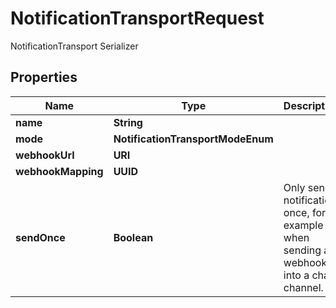 

# NotificationTransportRequest

NotificationTransport Serializer

## Properties

| Name | Type | Description | Notes |
|------------ | ------------- | ------------- | -------------|
|**name** | **String** |  |  |
|**mode** | **NotificationTransportModeEnum** |  |  [optional] |
|**webhookUrl** | **URI** |  |  [optional] |
|**webhookMapping** | **UUID** |  |  [optional] |
|**sendOnce** | **Boolean** | Only send notification once, for example when sending a webhook into a chat channel. |  [optional] |



